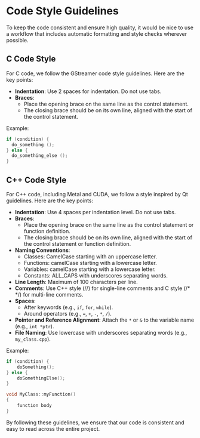 # Code Style Guidelines

To keep the code consistent and ensure high quality, it would be nice to use a workflow that includes automatic formatting and style checks wherever possible.

## C Code Style

For C code, we follow the GStreamer code style guidelines. Here are the key points:

- **Indentation**: Use 2 spaces for indentation. Do not use tabs.
- **Braces**: 
    - Place the opening brace on the same line as the control statement.
    - The closing brace should be on its own line, aligned with the start of the control statement.

Example:
```c
if (condition) {
  do_something ();
} else {
  do_something_else ();
}
```

## C++ Code Style
For C++ code, including Metal and CUDA, we follow a style inspired by Qt guidelines. Here are the key points:

- **Indentation**: Use 4 spaces per indentation level. Do not use tabs.
- **Braces**:
    - Place the opening brace on the same line as the control statement or function definition.
    - The closing brace should be on its own line, aligned with the start of the control statement or function definition.
- **Naming Conventions**: 
  - Classes: CamelCase starting with an uppercase letter.
  - Functions: camelCase starting with a lowercase letter.
  - Variables: camelCase starting with a lowercase letter.
  - Constants: ALL_CAPS with underscores separating words.
- **Line Length**: Maximum of 100 characters per line.
- **Comments**: Use C++ style (//) for single-line comments and C style (/* */) for multi-line comments.
- **Spaces**: 
  - After keywords (e.g., `if`, `for`, `while`).
  - Around operators (e.g., `=`, `+`, `-`, `*`, `/`).
- **Pointer and Reference Alignment**: Attach the `*` or `&` to the variable name (e.g., `int *ptr`).
- **File Naming**: Use lowercase with underscores separating words (e.g., `my_class.cpp`).

Example:
```cpp
if (condition) {
    doSomething();
} else {
    doSomethingElse();
}

void MyClass::myFunction()
{
    function body
}
```

By following these guidelines, we ensure that our code is consistent and easy to read across the entire project.